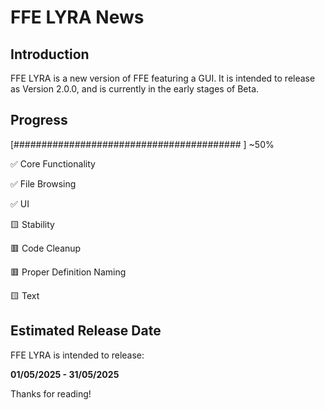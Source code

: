 # FFE LYRA News

## Introduction

FFE LYRA is a new version of FFE featuring a GUI. It is intended to release as Version 2.0.0,
and is currently in the early stages of Beta.

## Progress

[#########################################                                        ] ~50%

✅ Core Functionality

✅ File Browsing

✅ UI

🟨 Stability

🟥 Code Cleanup

🟥 Proper Definition Naming

🟨 Text

## Estimated Release Date

FFE LYRA is intended to release:

**01/05/2025 - 31/05/2025**

Thanks for reading!
